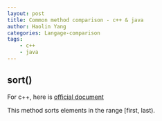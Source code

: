 ```yaml
---
layout: post
title: Common method comparison - c++ & java
author: Haolin Yang
categories: Langage-comparison
tags: 
    - c++
    - java
---
```


## sort()

For c++, here is [official document](http://www.cplusplus.com/reference/algorithm/sort/?kw=sort)

This method sorts elements in the range [first, last). 
